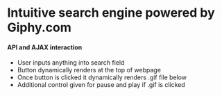 # Intuitive search engine powered by Giphy.com 

#### API and AJAX interaction
* User inputs anything into search field
* Button dynamically renders at the top of webpage
* Once button is clicked it dynamically renders .gif file below 
* Additional control given for pause and play if .gif is clicked
